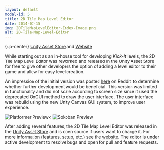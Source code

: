 ```yaml
---
layout: default
modal-id: 5
title: 2D Tile Map Level Editor
date: 2014-07-15
img: 2DTileMapLevelEditor-Index-Image.png
alt: 2D-Tile-Map-Level-Editor
---
```


{:.p-center}
[Unity Asset Store][asset-store] and [Website][website]

While starting out as an in-house tool for developing _Kick-It_ levels, the 2D Tile Map Level Editor was reworked and released in the Unity Asset Store for free to give other developers the option of adding a level editor to their game and allow for easy level creation.

An impression of the initial version was posted [here][reddit-demo] on Reddit, to determine whether further development would be beneficial. This version was limited in functionality and did not scale according to screen size since it used the deprecated OnGUI method to draw the user interface. The user interface was rebuild using the new Unity Canvas GUI system, to improve user experience.

<img src="{{ site.baseurl}}/assets/images/2D_tile_map_level_editor/Platformer-Preview.png" class="img-responsive img-centered" alt="Platformer Preview<">
<img src="{{site.baseurl}}/assets/images/2D_tile_map_level_editor/Sokoban-Preview.png" class="img-responsive img-centered" alt="Sokoban Preview"/>

After adding several features, the 2D Tile Map Level Editor was released in the [Unity Asset Store][asset-store] and is open source if users want to change it. For more information (features, setup, etc.) see the [website][website]. The editor is under active development to resolve bugs and open for pull and feature requests.

[asset-store]: https://assetstore.unity.com/packages/tools/sprite-management/2d-tile-map-level-editor-90420
[website]: https://gracesgames.github.io/2DTileMapLevelEditor/
[reddit-demo]: https://www.reddit.com/r/Unity2D/comments/641toe/made_an_2d_ingame_level_editor_anyone_interested/